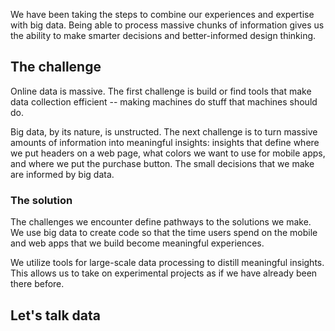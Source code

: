 We have been taking the steps to combine our experiences and expertise with big data. Being able to process massive chunks of information gives us the ability to make smarter decisions and better-informed design thinking. 


## The challenge

Online data is massive. The first challenge is build or find tools that make data collection efficient -- making machines do stuff that machines should do. 

Big data, by its nature, is unstructed. The next challenge is to turn massive amounts of information into meaningful insights: insights that define where we put headers on a web page, what colors we want to use for mobile apps, and where we put the purchase button. The small decisions that we make are informed by big data. 

### The solution

The challenges we encounter define pathways to the solutions we make. We use big data to create code so that the time users spend on the mobile and web apps that we build become meaningful experiences. 

We utilize tools for large-scale data processing to distill meaningful insights. This allows us to take on experimental projects as if we have already been there before. 

## Let's talk data


